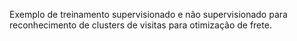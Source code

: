 Exemplo de treinamento supervisionado e não supervisionado para reconhecimento de clusters de visitas para otimização de frete.